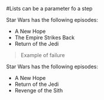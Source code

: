 #Lists can be a parameter fo a step

Star Wars has the following episodes:
* A New Hope
* The Empire Strikes Back
* Return of the Jedi

> Example of failure

Star Wars has the following episodes:
* A New Hope
* Return of the Jedi
* Revenge of the Sith

<!--OUTPUT
> **In da spec:** executed: 2, passed: 1, failed: 1

#Lists can be a parameter fo a step

**Star Wars has the following episodes:**
* A New Hope
* The Empire Strikes Back
* Return of the Jedi

> Example of failure

**~~Star Wars has the following episodes:~~**
* [✓] A New Hope
* [✓] Return of the Jedi
* **[–] ~~Revenge of the Sith~~**
* **[+] The Empire Strikes Back**

-->
